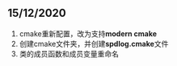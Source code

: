 ## 15/12/2020
  1. cmake重新配置，改为支持**modern cmake**
  2. 创建cmake文件夹，并创建**spdlog.cmake**文件
  3. 类的成员函数和成员变量重命名